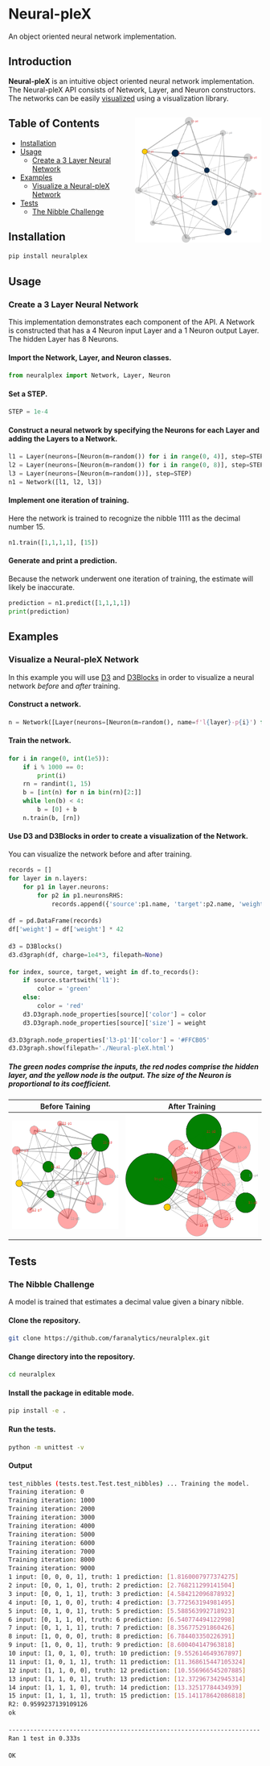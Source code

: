 # Neural-pleX

An object oriented neural network implementation.

## Introduction

**Neural-pleX** is an intuitive object oriented neural network implementation. The Neural-pleX API consists of Network, Layer, and Neuron constructors. The networks can be easily [visualized](#visualize-a-neural-plex-network) using a visualization library. 

## Table of Contents<img src="Neural-pleX_float.png" style="width:50%" align="right">
- [Installation](#installation)
- [Usage](#usage)
    - [Create a 3 Layer Neural Network](#create-a-3-layer-neural-network)
- [Examples](#examples)
    - [Visualize a Neural-pleX Network](#visualize-a-neural-plex-network)
- [Tests](#tests)
    - [The Nibble Challenge](#the-nibble-challenge)

## Installation
```bash
pip install neuralplex
```

## Usage

### Create a 3 Layer Neural Network

This implementation demonstrates each component of the API.  A Network is constructed that has a 4 Neuron input Layer and a 1 Neuron output Layer. The hidden Layer has 8 Neurons.

#### Import the Network, Layer, and Neuron classes.
```python
from neuralplex import Network, Layer, Neuron
```

#### Set a STEP.
```python
STEP = 1e-4
```

#### Construct a neural network by specifying the Neurons for each Layer and adding the Layers to a Network.
```python
l1 = Layer(neurons=[Neuron(m=random()) for i in range(0, 4)], step=STEP)
l2 = Layer(neurons=[Neuron(m=random()) for i in range(0, 8)], step=STEP)
l3 = Layer(neurons=[Neuron(m=random())], step=STEP)
n1 = Network([l1, l2, l3])
```

#### Implement one iteration of training.
Here the network is trained to recognize the nibble 1111 as the decimal number 15.
```python
n1.train([1,1,1,1], [15])
```

#### Generate and print a prediction.
Because the network underwent one iteration of training, the estimate will likely be inaccurate.
```python
prediction = n1.predict([1,1,1,1])
print(prediction)
```

## Examples
### Visualize a Neural-pleX Network

In this example you will use [D3](https://d3js.org/) and [D3Blocks](https://d3blocks.github.io/d3blocks/pages/html/index.html) in order to visualize a neural network *before* and *after* training.

#### Construct a network.
```python
n = Network([Layer(neurons=[Neuron(m=random(), name=f'l{layer}-p{i}') for i in range(1, size+1)], step=STEP) for layer, size in zip([1,2,3], [4, 8, 1])])
```

#### Train the network.
```python
for i in range(0, int(1e5)):
    if i % 1000 == 0:
        print(i)
    rn = randint(1, 15)
    b = [int(n) for n in bin(rn)[2:]]
    while len(b) < 4:
        b = [0] + b
    n.train(b, [rn])
```

#### Use D3 and D3Blocks in order to create a visualization of the Network.
You can visualize the network before and after training.
```python
records = []
for layer in n.layers:
    for p1 in layer.neurons:
        for p2 in p1.neuronsRHS:
            records.append({'source':p1.name, 'target':p2.name, 'weight':p1.m})

df = pd.DataFrame(records) 
df['weight'] = df['weight'] * 42

d3 = D3Blocks()
d3.d3graph(df, charge=1e4*3, filepath=None)

for index, source, target, weight in df.to_records():
    if source.startswith('l1'):
        color = 'green'
    else:
        color = 'red'
    d3.D3graph.node_properties[source]['color'] = color
    d3.D3graph.node_properties[source]['size'] = weight

d3.D3graph.node_properties['l3-p1']['color'] = '#FFCB05'
d3.D3graph.show(filepath='./Neural-pleX.html')
```

##### The green nodes comprise the inputs, the red nodes comprise the hidden layer, and the yellow node is the output.  The size of the Neuron is proportional to its coefficient.

Before Taining                                                   |After Training
:---------------------------------------------------------------:|:-------------------------------------------------------------:
![Neural-pleX Before Training](Neural-pleX_before_training.png)  |  ![Neural-pleX After Training](Neural-pleX_after_training.png)

## Tests

### The Nibble Challenge

A model is trained that estimates a decimal value given a binary nibble.

#### Clone the repository.
```bash
git clone https://github.com/faranalytics/neuralplex.git
```

#### Change directory into the repository.
```bash
cd neuralplex
```

#### Install the package in editable mode.
```bash
pip install -e .
```

#### Run the tests.
```bash
python -m unittest -v
```

#### Output
```bash
test_nibbles (tests.test.Test.test_nibbles) ... Training the model.
Training iteration: 0
Training iteration: 1000
Training iteration: 2000
Training iteration: 3000
Training iteration: 4000
Training iteration: 5000
Training iteration: 6000
Training iteration: 7000
Training iteration: 8000
Training iteration: 9000
1 input: [0, 0, 0, 1], truth: 1 prediction: [1.8160007977374275]
2 input: [0, 0, 1, 0], truth: 2 prediction: [2.768211299141504]
3 input: [0, 0, 1, 1], truth: 3 prediction: [4.584212096878932]
4 input: [0, 1, 0, 0], truth: 4 prediction: [3.772563194981495]
5 input: [0, 1, 0, 1], truth: 5 prediction: [5.588563992718923]
6 input: [0, 1, 1, 0], truth: 6 prediction: [6.540774494122998]
7 input: [0, 1, 1, 1], truth: 7 prediction: [8.356775291860426]
8 input: [1, 0, 0, 0], truth: 8 prediction: [6.784403350226391]
9 input: [1, 0, 0, 1], truth: 9 prediction: [8.600404147963818]
10 input: [1, 0, 1, 0], truth: 10 prediction: [9.552614649367897]
11 input: [1, 0, 1, 1], truth: 11 prediction: [11.368615447105324]
12 input: [1, 1, 0, 0], truth: 12 prediction: [10.556966545207885]
13 input: [1, 1, 0, 1], truth: 13 prediction: [12.372967342945314]
14 input: [1, 1, 1, 0], truth: 14 prediction: [13.32517784434939]
15 input: [1, 1, 1, 1], truth: 15 prediction: [15.141178642086818]
R2: 0.9599237139109126
ok

----------------------------------------------------------------------
Ran 1 test in 0.333s

OK
```
